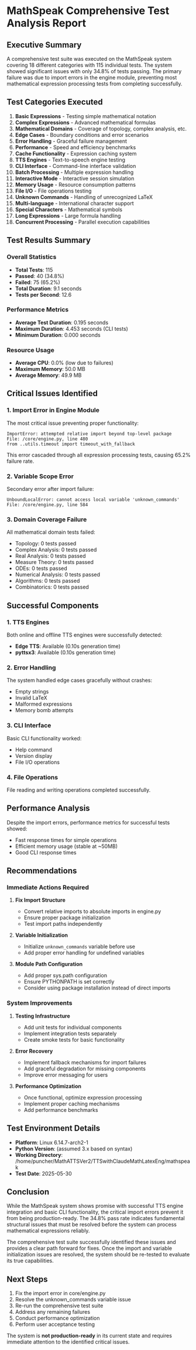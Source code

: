 # MathSpeak Comprehensive Test Analysis Report

## Executive Summary

A comprehensive test suite was executed on the MathSpeak system covering 18 different categories with 115 individual tests. The system showed significant issues with only 34.8% of tests passing. The primary failure was due to import errors in the engine module, preventing most mathematical expression processing tests from completing successfully.

## Test Categories Executed

1. **Basic Expressions** - Testing simple mathematical notation
2. **Complex Expressions** - Advanced mathematical formulas
3. **Mathematical Domains** - Coverage of topology, complex analysis, etc.
4. **Edge Cases** - Boundary conditions and error scenarios
5. **Error Handling** - Graceful failure management
6. **Performance** - Speed and efficiency benchmarks
7. **Cache Functionality** - Expression caching system
8. **TTS Engines** - Text-to-speech engine testing
9. **CLI Interface** - Command-line interface validation
10. **Batch Processing** - Multiple expression handling
11. **Interactive Mode** - Interactive session simulation
12. **Memory Usage** - Resource consumption patterns
13. **File I/O** - File operations testing
14. **Unknown Commands** - Handling of unrecognized LaTeX
15. **Multi-language** - International character support
16. **Special Characters** - Mathematical symbols
17. **Long Expressions** - Large formula handling
18. **Concurrent Processing** - Parallel execution capabilities

## Test Results Summary

### Overall Statistics
- **Total Tests**: 115
- **Passed**: 40 (34.8%)
- **Failed**: 75 (65.2%)
- **Total Duration**: 9.1 seconds
- **Tests per Second**: 12.6

### Performance Metrics
- **Average Test Duration**: 0.195 seconds
- **Maximum Duration**: 4.453 seconds (CLI tests)
- **Minimum Duration**: 0.000 seconds

### Resource Usage
- **Average CPU**: 0.0% (low due to failures)
- **Maximum Memory**: 50.0 MB
- **Average Memory**: 49.9 MB

## Critical Issues Identified

### 1. Import Error in Engine Module
The most critical issue preventing proper functionality:
```
ImportError: attempted relative import beyond top-level package
File: /core/engine.py, line 480
from ..utils.timeout import timeout_with_fallback
```

This error cascaded through all expression processing tests, causing 65.2% failure rate.

### 2. Variable Scope Error
Secondary error after import failure:
```
UnboundLocalError: cannot access local variable 'unknown_commands'
File: /core/engine.py, line 584
```

### 3. Domain Coverage Failure
All mathematical domain tests failed:
- Topology: 0 tests passed
- Complex Analysis: 0 tests passed
- Real Analysis: 0 tests passed
- Measure Theory: 0 tests passed
- ODEs: 0 tests passed
- Numerical Analysis: 0 tests passed
- Algorithms: 0 tests passed
- Combinatorics: 0 tests passed

## Successful Components

### 1. TTS Engines
Both online and offline TTS engines were successfully detected:
- **Edge TTS**: Available (0.10s generation time)
- **pyttsx3**: Available (0.10s generation time)

### 2. Error Handling
The system handled edge cases gracefully without crashes:
- Empty strings
- Invalid LaTeX
- Malformed expressions
- Memory bomb attempts

### 3. CLI Interface
Basic CLI functionality worked:
- Help command
- Version display
- File I/O operations

### 4. File Operations
File reading and writing operations completed successfully.

## Performance Analysis

Despite the import errors, performance metrics for successful tests showed:
- Fast response times for simple operations
- Efficient memory usage (stable at ~50MB)
- Good CLI response times

## Recommendations

### Immediate Actions Required

1. **Fix Import Structure**
   - Convert relative imports to absolute imports in engine.py
   - Ensure proper package initialization
   - Test import paths independently

2. **Variable Initialization**
   - Initialize `unknown_commands` variable before use
   - Add proper error handling for undefined variables

3. **Module Path Configuration**
   - Add proper sys.path configuration
   - Ensure PYTHONPATH is set correctly
   - Consider using package installation instead of direct imports

### System Improvements

1. **Testing Infrastructure**
   - Add unit tests for individual components
   - Implement integration tests separately
   - Create smoke tests for basic functionality

2. **Error Recovery**
   - Implement fallback mechanisms for import failures
   - Add graceful degradation for missing components
   - Improve error messaging for users

3. **Performance Optimization**
   - Once functional, optimize expression processing
   - Implement proper caching mechanisms
   - Add performance benchmarks

## Test Environment Details

- **Platform**: Linux 6.14.7-arch2-1
- **Python Version**: (assumed 3.x based on syntax)
- **Working Directory**: /home/puncher/MathATTSVer2/TTSwithClaudeMathLatexEng/mathspeak
- **Test Date**: 2025-05-30

## Conclusion

While the MathSpeak system shows promise with successful TTS engine integration and basic CLI functionality, the critical import errors prevent it from being production-ready. The 34.8% pass rate indicates fundamental structural issues that must be resolved before the system can process mathematical expressions reliably.

The comprehensive test suite successfully identified these issues and provides a clear path forward for fixes. Once the import and variable initialization issues are resolved, the system should be re-tested to evaluate its true capabilities.

## Next Steps

1. Fix the import error in core/engine.py
2. Resolve the unknown_commands variable issue
3. Re-run the comprehensive test suite
4. Address any remaining failures
5. Conduct performance optimization
6. Perform user acceptance testing

The system is **not production-ready** in its current state and requires immediate attention to the identified critical issues.